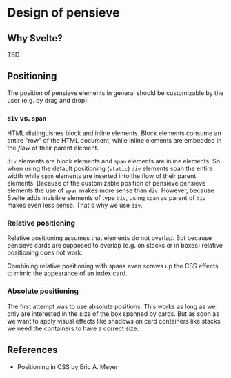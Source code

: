 # Design of pensieve
## Why Svelte?
TBD

## Positioning
The position of pensieve elements in general should be customizable by the user (e.g. by drag and drop).

### `div` vs. `span`
HTML distinguishes block and inline elements. Block elements consume an entire "row" of the HTML document, while inline elements are embedded in the *flow* of their parent element.

`div` elements are block elements and `span` elements are inline elements. So when using the default positioning (`static`) `div` elements span the entire width while `span` elements are inserted into the flow of their parent elements. Because of the customizable position of pensieve pensieve elements the use of `span` makes more sense than `div`. However, because Svelte adds invisible elements of type `div`, using `span` as parent of `div` makes even less sense. That's why we use `div`.

### Relative positioning
Relative positioning assumes that elements do not overlap. But because pensieve cards are supposed to overlap (e.g. on stacks or in boxes) relative positioning does not work.

Combining relative positioning with spans even screws up the CSS effects to mimic the appearance of an index card.

### Absolute positioning
The first attempt was to use absolute positions. This works as long as we only are interested in the size of the box spanned by cards. But as soon as we want to apply visual effects like shadows on card containers like stacks, we need the containers to have a correct size.

## References
- Positioning in CSS by Eric A. Meyer
